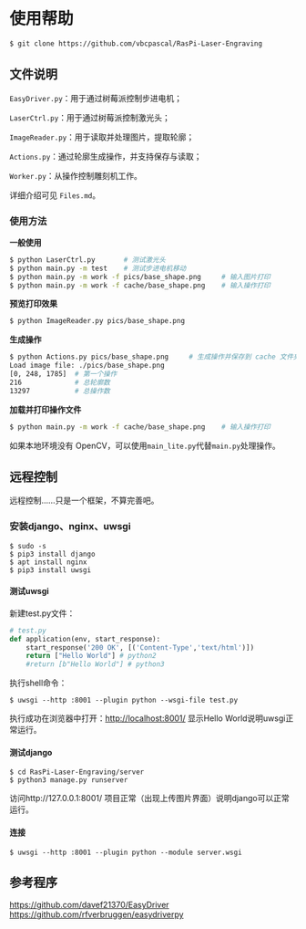 # 使用帮助

```bash
$ git clone https://github.com/vbcpascal/RasPi-Laser-Engraving
```

## 文件说明

`EasyDriver.py`：用于通过树莓派控制步进电机；

`LaserCtrl.py`：用于通过树莓派控制激光头；

`ImageReader.py`：用于读取并处理图片，提取轮廓；

`Actions.py`：通过轮廓生成操作，并支持保存与读取；

`Worker.py`：从操作控制雕刻机工作。

详细介绍可见 `Files.md`。

### 使用方法

**一般使用**

``` bash
$ python LaserCtrl.py		# 测试激光头
$ python main.py -m test	# 测试步进电机移动
$ python main.py -m work -f pics/base_shape.png		# 输入图片打印
$ python main.py -m work -f cache/base_shape.png	# 输入操作打印
```

**预览打印效果**

``` bash
$ python ImageReader.py pics/base_shape.png
```

**生成操作**

``` bash
$ python Actions.py pics/base_shape.png		# 生成操作并保存到 cache 文件夹
Load image file: ./pics/base_shape.png
[0, 248, 1785]	# 第一个操作
216				# 总轮廓数
13297			# 总操作数
```

**加载并打印操作文件**

``` bash
$ python main.py -m work -f cache/base_shape.png	# 输入操作打印
```

如果本地环境没有 OpenCV，可以使用`main_lite.py`代替`main.py`处理操作。



## 远程控制

远程控制……只是一个框架，不算完善吧。

### 安装django、nginx、uwsgi

```shell
$ sudo -s
$ pip3 install django
$ apt install nginx
$ pip3 install uwsgi
```

#### 测试uwsgi

新建test.py文件：

```python
# test.py
def application(env, start_response):
    start_response('200 OK', [('Content-Type','text/html')])
    return ["Hello World"] # python2
    #return [b"Hello World"] # python3
```

执行shell命令：

``` shell
$ uwsgi --http :8001 --plugin python --wsgi-file test.py
```

执行成功在浏览器中打开：[http://localhost:8001/](http://localhost:8001/) 显示Hello World说明uwsgi正常运行。

#### 测试django

```shell
$ cd RasPi-Laser-Engraving/server
$ python3 manage.py runserver
```

访问http://127.0.0.1:8001/ 项目正常（出现上传图片界面）说明django可以正常运行。

#### 连接

```shell
$ uwsgi --http :8001 --plugin python --module server.wsgi
```



## 参考程序

https://github.com/davef21370/EasyDriver
https://github.com/rfverbruggen/easydriverpy


